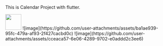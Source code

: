 This is Calendar Project with flutter.

<img src="https://github.com/user-attachments/assets/ba1ae939-95fc-479a-af93-2f427cacbd0c" width="50" height="50"/>
![image](https://github.com/user-attachments/assets/ba1ae939-95fc-479a-af93-2f427cacbd0c)
![image](https://github.com/user-attachments/assets/cceaca57-6e06-4289-9702-e0addd2c3ee6)
